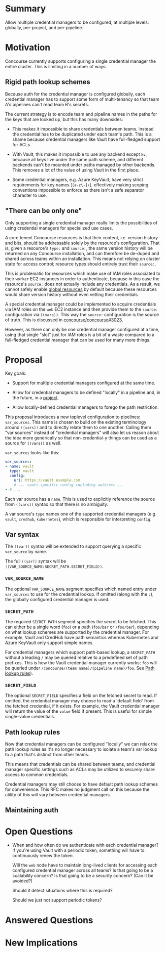 # Summary

Allow multiple credential managers to be configured, at multiple levels:
globally, per-project, and per-pipeline.

# Motivation

Concourse currently supports configuring a single credential manager the
entire cluster. This is limiting in a number of ways:

## Rigid path lookup schemes

Because auth for the credential manager is configured globally, each credential
manager has to support some form of multi-tenancy so that team A's pipelines
can't read team B's secrets.

The current strategy is to encode team and pipeline names in the paths for the
keys that are looked up, but this has many downsides:

* This makes it impossible to share credentials between teams. Instead the
  credential has to be duplicated under each team's path. This is a shame
  because credential managers like Vault have full-fledged support for ACLs.

* With Vault, this makes it impossible to use any backend except `kv`, because
  all keys live under the same path scheme, and different backends can't be
  mounted under paths managed by other backends. This removes a lot of the
  value of using Vault in the first place.

* Some credential managers, e.g. Azure KeyVault, have very strict requirements
  for key names (`[a-z\-]+`), effectively making scoping conventions impossible
  to enforce as there isn't a safe separator character to use.

## "There can be only one"

Only supporting a single credential manager really limits the possibilities of
using credential managers for specialized use cases.

A core tenent Concourse resources is that their content, i.e. version history
and bits, should be addressable solely by the resource's configuration. That
is, given a resource's `type:` and `source:`, the same version history will be
returned on any Concourse installation, and can therefore be de-duped and
shared across teams within an installation. This means not relying on cluster
state for access control; resource types should entirely trust their `source:`.

This is problematic for resources which make use of IAM roles associated to
their `worker` EC2 instances in order to authenticate, because in this case the
resource's `source:` does not actually include any credentials. As a result, we
cannot safely enable [global
resources](https://concourse-ci.org/global-resources.html#some-resources-should-opt-out)
by default because these resources would share version history without even
vetting their credentials.

A special credential manager could be implemented to acquire credentials via
IAM roles on the `web` EC2 instance and then provide them to the `source:`
configuration via `((vars))`. This way the `source:` configuration is the
source of truth. This is discussed in
[concourse/concourse#3023](https://github.com/concourse/concourse/issues/3023).

However, as there can only be one credential manager configured at a time,
using that single "slot" just for IAM roles is a bit of a waste compared to a
full-fledged credential manager that can be used for many more things.

# Proposal

Key goals:

* Support for multiple credential managers configured at the same time.

* Allow for credential managers to be defined "locally" in a pipeline and, in
  the future, in a [project](https://github.com/concourse/rfcs/pull/32).

* Allow locally-defined credential managers to forego the path restriction.

This proposal introduces a new toplevel configuration to pipelines:
`var_sources`. This name is chosen to build on the existing terminology around
`((vars))` and to directly relate them to one another. Calling them "var
sources" instead of "credential managers" will also let us reason about the
idea more generically so that non-credential-y things can be used as a source
for `((vars))` as well.

`var_sources` looks like this:

```yaml
var_sources:
- name: vault
  type: vault
  config:
    uri: https://vault.example.com
    # ... vault-specific config including auth/etc ...
- # ...
```

Each var source has a `name`. This is used to explicitly reference the source
from `((vars))` syntax so that there is no ambiguity.

A var source's `type` names one of the supported credential managers (e.g.
`vault`, `credhub`, `kubernetes`), which is responsible for interpreting
`config`.

## Var syntax

The `((var))` syntax will be extended to support querying a specific
`var_source` by name.

The full `((var))` syntax will be
`((VAR_SOURCE_NAME:SECRET_PATH.SECRET_FIELD))`.

### `VAR_SOURCE_NAME`

The optional `VAR_SOURCE_NAME` segment specifies which named entry under
`var_sources` to use for the credential lookup. If omitted (along with the
`:`), the globally configured credential manager is used.

### `SECRET_PATH`

The required `SECRET_PATH` segment specifies the secret to be fetched. This can
either be a single word (`foo`) or a path (`foo/bar` or `/foo/bar`), depending
on what lookup schemes are supported by the credential manager. For example,
Vault and CredHub have path semantics whereas Kubernetes and Azure KeyVault
only support simple names.

For credential managers which support path-based lookup, a `SECRET_PATH`
without a leading `/` may be queried relative to a predefined set of path
prefixes. This is how the Vault credential manager currently works; `foo` will
be queried under `/concourse/(team name)/(pipeline name)/foo`. See [Path lookup
rules](#path-lookup-rules)).

### `SECRET_FIELD`

The optional `SECRET_FIELD` specifies a field on the fetched secret to read. If
omitted, the credential manager may choose to read a 'default field' from the
fetched credential, if it exists. For example, the Vault credential manager
will return the value of the `value` field if present. This is useful for
simple single-value credentials.

## Path lookup rules

Now that credential managers can be configured "locally" we can relax the path
lookup rules as it's no longer necessary to isolate a team's var lookup to a
path that's distinct from other teams.

This means that credentials can be shared between teams, and credential manager
specific settings such as ACLs may be utilized to securely share access to
common credentials.

Credential managers may still choose to have default path lookup schemes for
convenience. This RFC makes no judgment call on this because the utility of
this will vary between credential managers.


## Maintaining auth


# Open Questions

* When and how often do we authenticate with each credential manager? If you're
  using Vault with a periodic token, something will have to continuously renew
  the token.

  Will the `web` node have to maintain long-lived clients for accessing each
  configured credential manager across all teams? Is that going to be a
  scalability concern? Is that going to be a security concern? (Can it be
  avoided?)

  Should it detect situations where this is required?

  Should we just not support periodic tokens?

# Answered Questions

# New Implications
